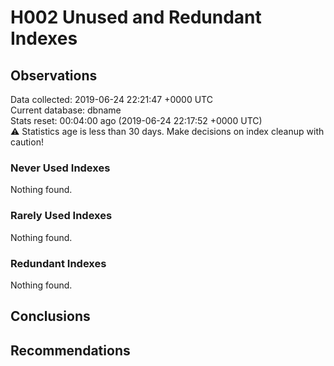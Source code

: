 # H002 Unused and Redundant Indexes #
## Observations ##
Data collected: 2019-06-24 22:21:47 +0000 UTC  
Current database: dbname  
Stats reset: 00:04:00 ago (2019-06-24 22:17:52 +0000 UTC)  
:warning: Statistics age is less than 30 days. Make decisions on index cleanup with caution!
### Never Used Indexes ###

Nothing found.


### Rarely Used Indexes ###

Nothing found.


### Redundant Indexes ###

Nothing found.


## Conclusions ##


## Recommendations ##






